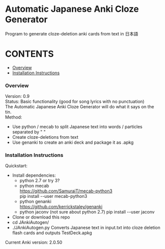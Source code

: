 # Automatic Japanese Anki Cloze Generator
Program to generate cloze-deletion anki cards from text in 日本語

# CONTENTS
- [Overview](#overview)
- [Installation Instructions](#installation-instructions)

### Overview
Version: 0.9  
Status: Basic functionality (good for song lyrics with no punctuation)  
The Automatic Japanese Anki Cloze Generator will do what it says on the tin.  
  Method:  
  - Use python / mecab to split Japanese text into words / particles separated by " "    
  - Create cloze-deletions from text  
  - Use genanki to create an anki deck and package it as .apkg  

### Installation Instructions
Quickstart:  
 - Install dependencies:
 	- python 2.7 or try 3?
 	- python mecab  
 		https://github.com/SamuraiT/mecab-python3  
 		pip install --user mecab-python3  
 	- python genanki  
 		https://github.com/kerrickstaley/genanki
 	- python jaconv (not sure about python 2.7)
 		pip install --user jaconv
 - Clone or download this repo
 - cd JAnkiAutogen/
 - ./JAnkiAutogen.py
 	Converts Japanese text in input.txt into cloze deletion flash cards and outputs TestDeck.apkg  
  
 Current Anki version: 2.0.50
